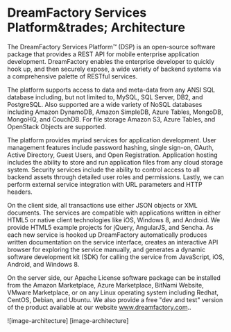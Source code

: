 # DreamFactory Services Platform&trades; Architecture

The DreamFactory Services Platform&trade; (DSP) is an open-source software package that provides a REST API for mobile enterprise application development. DreamFactory enables the enterprise developer to quickly hook up, and then securely expose, a wide variety of backend systems via a comprehensive palette of RESTful services.

The platform supports access to data and meta-data from any ANSI SQL database including, but not limited to, MySQL, SQL Server, DB2, and PostgreSQL. Also supported are a wide variety of NoSQL databases including Amazon DynamoDB, Amazon SimpleDB, Azure Tables, MongoDB, MongoHQ, and CouchDB. For file storage Amazon S3, Azure Tables, and OpenStack Objects are supported.

The platform provides myriad services for application development. User management features include password hashing, single sign-on, OAuth, Active Directory, Guest Users, and Open Registration. Application hosting includes the ability to store and run application files from any cloud storage system. Security services include the ability to control access to all backend assets through detailed user roles and permissions. Lastly, we can perform external service integration with URL parameters and HTTP headers.

On the client side, all transactions use either JSON objects or XML documents. The services are compatible with applications written in either HTML5 or native client technologies like iOS, Windows 8, and Android. We provide HTML5 example projects for jQuery, AngularJS, and Sencha. As each new service is hooked up DreamFactory automatically produces written documentation on the service interface, creates an interactive API browser for exploring the service manually, and generates a dynamic software development kit (SDK) for calling the service from JavaScript, iOS, Android, and Windows 8.

On the server side, our Apache License software package can be installed from the Amazon Marketplace, Azure Marketplace, BitNami Website, VMware Marketplace, or on any Linux operating system including Redhat, CentOS, Debian, and Ubuntu. We also provide a free "dev and test" version of the product available at our website www.dreamfactory.com..

![image-architecture] [image-architecture]